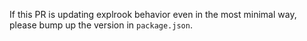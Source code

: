 If this PR is updating explrook behavior even in the most minimal way, please bump up the version in `package.json`.